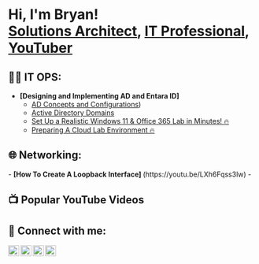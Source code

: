 <h1>Hi, I'm Bryan! <br/> <a href=https://github.com/bryantcollins>Solutions Architect</a>, <a href="https://www.linkedin.com/in/bryan-t-collins/">IT Professional</a>, <a href="https://www.youtube.com/@TechDemosYT">YouTuber</a></h1>

<h2>👨‍💻 IT OPS:</h2>

- <b>[Designing and Implementing AD and Entara ID] </b>
  - [AD Concepts and Configurations](https://youtu.be/FkEDL-SJVoM))
  - [Active Directory Domains](https://youtu.be/T_dy6qSNxsI?si=bVSz193mhmi2MhRB)
  - [Set Up a Realistic Windows 11 & Office 365 Lab in Minutes! 🔥](https://www.youtube.com/watch?v=EjdPHKcie50)
  - [Preparing A Cloud Lab Environment 🔥](https://www.youtube.com/watch?v=Qhw7x_DUidE)

<h2>🌐 Networking:</h2>
- <b>[How To Create A Loopback Interface] </b>(https://youtu.be/LXh6Fqss3lw)</b>  - 
<h2>📺 Popular YouTube Videos</h2>

<h2> 🤳 Connect with me:</h2>

[<img align="left" alt="Bryan Collins | YouTube" width="22px" src="https://cdn.jsdelivr.net/npm/simple-icons@v3/icons/youtube.svg" />][youtube]
[<img align="left" alt="JoshMadakor | Twitter" width="22px" src="https://cdn.jsdelivr.net/npm/simple-icons@v3/icons/twitter.svg" />][twitter]
[<img align="left" alt="JoshMadakor | LinkedIn" width="22px" src="https://cdn.jsdelivr.net/npm/simple-icons@v3/icons/linkedin.svg" />][linkedin]
[<img align="left" alt="JoshMadakor | Instagram" width="22px" src="https://cdn.jsdelivr.net/npm/simple-icons@v3/icons/instagram.svg" />][instagram]

[twitter]: https://twitter.com/joshmadakor
[youtube]: https://www.youtube.com/c/joshmadakor
[instagram]: https://www.instagram.com/joshmadakor/
[linkedin]: https://linkedin.com/in/joshmadakor

<!--
**joshmadakor1/joshmadakor1** is a ✨ _special_ ✨ repository because its `README.md` (this file) appears on your GitHub profile.

Here are some ideas to get you started:

- 🔭 I’m currently working on ...
- 🌱 I’m currently learning ...
- 👯 I’m looking to collaborate on ...
- 🤔 I’m looking for help with ...
- 💬 Ask me about ...
- 📫 How to reach me: ...
- 😄 Pronouns: ...
- ⚡ Fun fact: ...
-->

